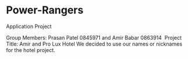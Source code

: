 # Power-Rangers
Application Project 


Group Members: Prasan Patel 0845971 and Amir Babar 0863914 
Project Title: Amir and Pro Lux Hotel
We decided to use our names or nicknames for the hotel project. 
